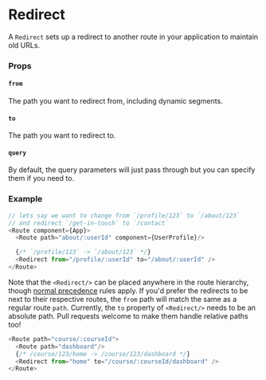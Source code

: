 # Redirect

A `Redirect` sets up a redirect to another route in your application to
maintain old URLs.

### Props

#### `from`

The path you want to redirect from, including dynamic segments.

#### `to`

The path you want to redirect to.

#### `query`

By default, the query parameters will just pass through but you can
specify them if you need to.

### Example

```js
// lets say we want to change from `/profile/123` to `/about/123`
// and redirect `/get-in-touch` to `/contact`
<Route component={App}>
  <Route path="about/:userId" component={UserProfile}/>

  {/* `/profile/123` -> `/about/123` */}
  <Redirect from="/profile/:userId" to="/about/:userId" />
</Route>
```

Note that the `<Redirect/>` can be placed anywhere in the route hierarchy, though [normal precedence](../basics/RouteMatching.md#precedence) rules apply. If you'd prefer the redirects to be next to their respective routes, the `from` path will match the same as a regular route `path`.  Currently, the `to` property of `<Redirect/>` needs to be an absolute path. Pull requests welcome to make them handle relative paths too!

```js
<Route path="course/:courseId">
  <Route path="dashboard"/>
  {/* /course/123/home -> /course/123/dashboard */}
  <Redirect from="home" to="/course/:courseId/dashboard" />
</Route>
```
